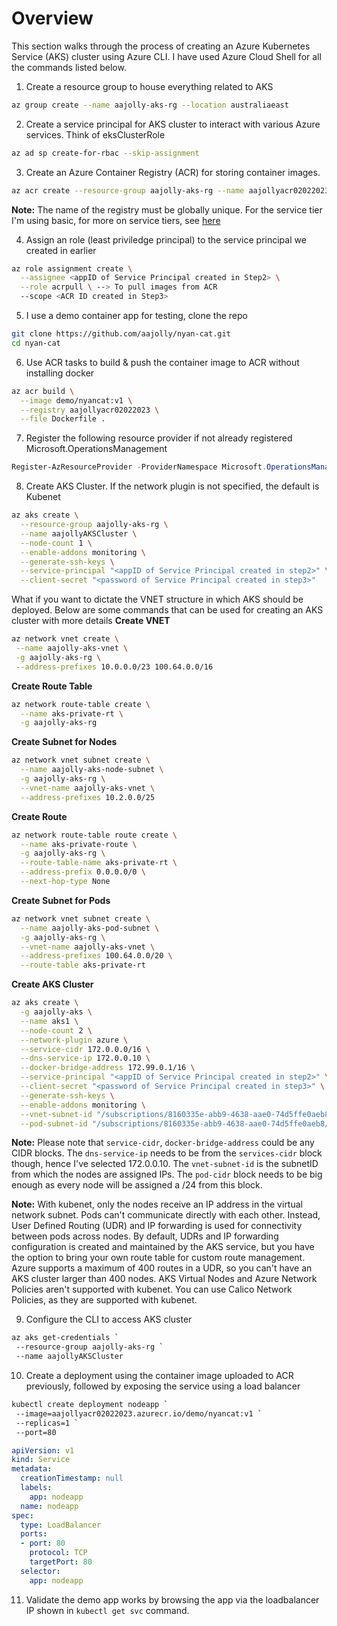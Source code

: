 # Overview
This section walks through the process of creating an Azure Kubernetes Service (AKS) cluster using Azure CLI. I have used Azure Cloud Shell for all the commands listed below.

1. Create a resource group to house everything related to AKS
```bash
az group create --name aajolly-aks-rg --location australiaeast
```

2. Create a service principal for AKS cluster to interact with various Azure services. Think of eksClusterRole
```bash
az ad sp create-for-rbac --skip-assignment
```

3. Create an Azure Container Registry (ACR) for storing container images.
```bash
az acr create --resource-group aajolly-aks-rg --name aajollyacr02022023 --sku Basic --admin-enabled true
```

**Note:** The name of the registry must be globally unique. For the service tier I'm using basic, for more on service tiers, see [here](https://learn.microsoft.com/en-us/azure/container-registry/container-registry-skus)

4. Assign an role (least priviledge principal) to the service principal we created in earlier
```bash
az role assignment create \
  --assignee <appID of Service Principal created in Step2> \
  --role acrpull \ --> To pull images from ACR
  --scope <ACR ID created in Step3>
```

5. I use a demo container app for testing, clone the repo
```bash
git clone https://github.com/aajolly/nyan-cat.git
cd nyan-cat
```

6. Use ACR tasks to build & push the container image to ACR without installing docker
```bash
az acr build \
  --image demo/nyancat:v1 \
  --registry aajollyacr02022023 \
  --file Dockerfile .
```

7. Register the following resource provider if not already registered
Microsoft.OperationsManagement
```powershell
Register-AzResourceProvider -ProviderNamespace Microsoft.OperationsManagement
```

8. Create AKS Cluster. If the network plugin is not specified, the default is Kubenet
```bash
az aks create \
  --resource-group aajolly-aks-rg \
  --name aajollyAKSCluster \
  --node-count 1 \
  --enable-addons monitoring \
  --generate-ssh-keys \
  --service-principal "<appID of Service Principal created in step2>" \
  --client-secret "<password of Service Principal created in step3>"
 ```

 What if you want to dictate the VNET structure in which AKS should be deployed. Below are some commands that can be used for creating an AKS cluster with more details
 **Create VNET**
 ```bash
az network vnet create \
  --name aajolly-aks-vnet \
  -g aajolly-aks-rg \
  --address-prefixes 10.0.0.0/23 100.64.0.0/16
 ```
**Create Route Table**
```bash
az network route-table create \
  --name aks-private-rt \
  -g aajolly-aks-rg
```
**Create Subnet for Nodes**
```bash
az network vnet subnet create \
  --name aajolly-aks-node-subnet \
  -g aajolly-aks-rg \
  --vnet-name aajolly-aks-vnet \
  --address-prefixes 10.2.0.0/25
```

**Create Route**
```bash
az network route-table route create \
  --name aks-private-route \
  -g aajolly-aks-rg \
  --route-table-name aks-private-rt \
  --address-prefix 0.0.0.0/0 \
  --next-hop-type None
```

**Create Subnet for Pods**
```bash
az network vnet subnet create \
  --name aajolly-aks-pod-subnet \
  -g aajolly-aks-rg \
  --vnet-name aajolly-aks-vnet \
  --address-prefixes 100.64.0.0/20 \
  --route-table aks-private-rt
```

**Create AKS Cluster**
```bash
az aks create \
  -g aajolly-aks \
  --name aks1 \
  --node-count 2 \
  --network-plugin azure \
  --service-cidr 172.0.0.0/16 \
  --dns-service-ip 172.0.0.10 \
  --docker-bridge-address 172.99.0.1/16 \
  --service-principal "<appID of Service Principal created in step2>" \
  --client-secret "<password of Service Principal created in step3>" \
  --generate-ssh-keys \
  --enable-addons monitoring \
  --vnet-subnet-id "/subscriptions/8160335e-abb9-4638-aae0-74d5ffe0aeb8/resourceGroups/aajolly-aks1-rg/providers/Microsoft.Network/virtualNetworks/aajolly-aks1-vnet/subnets/aajolly-aks1-node-subnet" \
  --pod-subnet-id "/subscriptions/8160335e-abb9-4638-aae0-74d5ffe0aeb8/resourceGroups/aajolly-aks1-rg/providers/Microsoft.Network/virtualNetworks/aajolly-aks1-vnet/subnets/aajolly-aks1-pod-subnet"
```

 **Note:** Please note that `service-cidr`, `docker-bridge-address` could be any CIDR blocks. The `dns-service-ip` needs to be from the `services-cidr` block though, hence I've selected 172.0.0.10. 
 The `vnet-subnet-id` is the subnetID from which the nodes are assigned IPs. The `pod-cidr` block needs to be big enough as every node will be assigned a /24 from this block.

 **Note:** With kubenet, only the nodes receive an IP address in the virtual network subnet. Pods can't communicate directly with each other. Instead, User Defined Routing (UDR) and IP forwarding is used for connectivity between pods across nodes. By default, UDRs and IP forwarding configuration is created and maintained by the AKS service, but you have the option to bring your own route table for custom route management.
 Azure supports a maximum of 400 routes in a UDR, so you can't have an AKS cluster larger than 400 nodes. AKS Virtual Nodes and Azure Network Policies aren't supported with kubenet. You can use Calico Network Policies, as they are supported with kubenet.

 9. Configure the CLI to access AKS cluster
 ```bash
 az aks get-credentials `
  --resource-group aajolly-aks-rg `
  --name aajollyAKSCluster
```

10. Create a deployment using the container image uploaded to ACR previously, followed by exposing the service using a load balancer
```bash
kubectl create deployment nodeapp `
 --image=aajollyacr02022023.azurecr.io/demo/nyancat:v1 `
 --replicas=1 `
 --port=80
```
```yaml
apiVersion: v1
kind: Service
metadata:
  creationTimestamp: null
  labels:
    app: nodeapp
  name: nodeapp
spec:
  type: LoadBalancer
  ports:
  - port: 80
    protocol: TCP
    targetPort: 80
  selector:
    app: nodeapp
```

11. Validate the demo app works by browsing the app via the loadbalancer IP shown in `kubectl get svc` command.